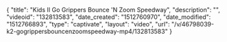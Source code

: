 {
    "title": "Kids II Go Grippers Bounce 'N Zoom Speedway",
    "description": "",
    "videoid": "132813583",
    "date_created": "1512760970",
    "date_modified": "1512766893",
    "type": "captivate",
    "layout": "video",
    "url": "\/v\/46798039-k2-gogrippersbouncenzoomspeedway-mp4\/132813583"
}